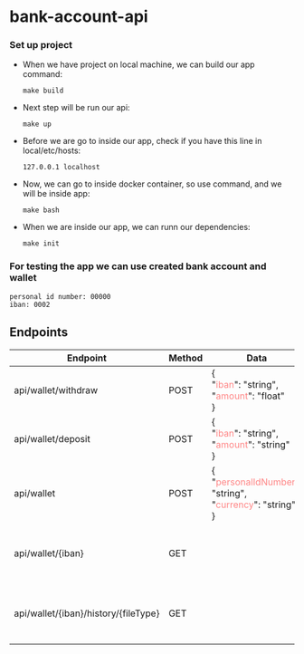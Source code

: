 # bank-account-api #

### Set up project ###

* When we have project on local machine, we can build our app command:
    ```
    make build
    ```
* Next step will be run our api:
    ```
    make up
    ```
* Before we are go to inside our app, check if you have this line in local/etc/hosts:
  ```
  127.0.0.1 localhost
  ```
* Now, we can go to inside docker container, so use command, and we will be inside app:
  ```
  make bash
  ```
* When we are inside our app, we can runn our dependencies:
  ```
  make init
  ```

### For testing the app we can use created bank account and wallet ###
  ```
  personal id number: 00000
  iban: 0002
  ```

## Endpoints ###

| Endpoint                             | Method | Data                                                                                                                               | Description                                |
|--------------------------------------|--------|------------------------------------------------------------------------------------------------------------------------------------|--------------------------------------------|
| api/wallet/withdraw                  | POST   | {<br />"<font color="#ff8585">iban</font>": "string", <br />"<font color="#ff8585">amount</font>": "float" <br /> }                | Withdraw funds from wallet                 |
| api/wallet/deposit                   | POST   | {<br />"<font color="#ff8585">iban</font>": "string", <br />"<font color="#ff8585">amount</font>": "string" <br /> }               | Deposit funds to wallet                    |
| api/wallet                           | POST   | {<br />"<font color="#ff8585">personalIdNumber</font>": "string", <br />"<font color="#ff8585">currency</font>": "string" <br /> } | Add new wallet to bank account             |
| api/wallet/{iban}                    | GET    |                                                                                                                                    | Show information about wallet and balance  |
| api/wallet/{iban}/history/{fileType} | GET    |                                                                                                                                    | generate wallet history to file (only csv) |
